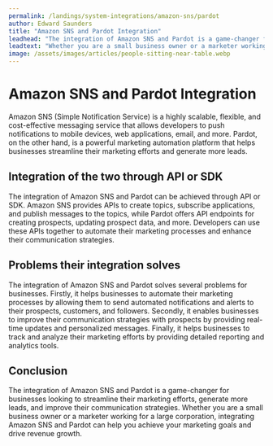 ```yaml
---
permalink: /landings/system-integrations/amazon-sns/pardot
author: Edward Saunders
title: "Amazon SNS and Pardot Integration"
leadhead: "The integration of Amazon SNS and Pardot is a game-changer for businesses looking to streamline their marketing efforts, generate more leads, and improve their communication strategies"
leadtext: "Whether you are a small business owner or a marketer working for a large corporation, integrating Amazon SNS and Pardot can help you achieve your marketing goals and drive revenue growth."
image: /assets/images/articles/people-sitting-near-table.webp
---
```

<div class="arttext">	<h1>Amazon SNS and Pardot Integration</h1>
	<p>Amazon SNS (Simple Notification Service) is a highly scalable, flexible, and cost-effective messaging service that allows developers to push notifications to mobile devices, web applications, email, and more. Pardot, on the other hand, is a powerful marketing automation platform that helps businesses streamline their marketing efforts and generate more leads.</p>
	<h2>Integration of the two through API or SDK</h2>
	<p>The integration of Amazon SNS and Pardot can be achieved through API or SDK. Amazon SNS provides APIs to create topics, subscribe applications, and publish messages to the topics, while Pardot offers API endpoints for creating prospects, updating prospect data, and more. Developers can use these APIs together to automate their marketing processes and enhance their communication strategies.</p>
	<h2>Problems their integration solves</h2>
	<p>The integration of Amazon SNS and Pardot solves several problems for businesses. Firstly, it helps businesses to automate their marketing processes by allowing them to send automated notifications and alerts to their prospects, customers, and followers. Secondly, it enables businesses to improve their communication strategies with prospects by providing real-time updates and personalized messages. Finally, it helps businesses to track and analyze their marketing efforts by providing detailed reporting and analytics tools.</p>
	<h2>Conclusion</h2>
	<p>The integration of Amazon SNS and Pardot is a game-changer for businesses looking to streamline their marketing efforts, generate more leads, and improve their communication strategies. Whether you are a small business owner or a marketer working for a large corporation, integrating Amazon SNS and Pardot can help you achieve your marketing goals and drive revenue growth.</p>
</div>